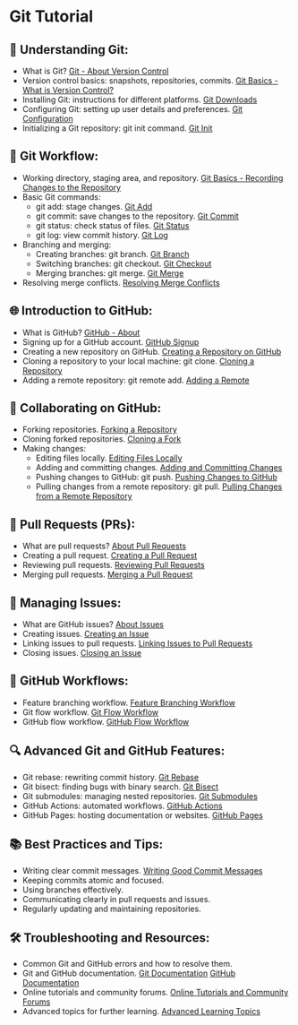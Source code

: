 # Git Tutorial

## 🔧 Understanding Git:
- What is Git? [Git - About Version Control](https://git-scm.com/book/en/v2/Getting-Started-About-Version-Control)
- Version control basics: snapshots, repositories, commits. [Git Basics - What is Version Control?](https://git-scm.com/book/en/v2/Getting-Started-About-Version-Control)
- Installing Git: instructions for different platforms. [Git Downloads](https://git-scm.com/downloads)
- Configuring Git: setting up user details and preferences. [Git Configuration](https://git-scm.com/book/en/v2/Getting-Started-First-Time-Git-Setup)
- Initializing a Git repository: git init command. [Git Init](https://git-scm.com/docs/git-init)

## 🔄 Git Workflow:
- Working directory, staging area, and repository. [Git Basics - Recording Changes to the Repository](https://git-scm.com/book/en/v2/Git-Basics-Recording-Changes-to-the-Repository)
- Basic Git commands:
  - git add: stage changes. [Git Add](https://git-scm.com/docs/git-add)
  - git commit: save changes to the repository. [Git Commit](https://git-scm.com/docs/git-commit)
  - git status: check status of files. [Git Status](https://git-scm.com/docs/git-status)
  - git log: view commit history. [Git Log](https://git-scm.com/docs/git-log)
- Branching and merging:
  - Creating branches: git branch. [Git Branch](https://git-scm.com/docs/git-branch)
  - Switching branches: git checkout. [Git Checkout](https://git-scm.com/docs/git-checkout)
  - Merging branches: git merge. [Git Merge](https://git-scm.com/docs/git-merge)
- Resolving merge conflicts. [Resolving Merge Conflicts](https://git-scm.com/book/en/v2/Git-Branching-Basic-Branching-and-Merging)

## 🌐 Introduction to GitHub:
- What is GitHub? [GitHub - About](https://github.com/about)
- Signing up for a GitHub account. [GitHub Signup](https://github.com/join)
- Creating a new repository on GitHub. [Creating a Repository on GitHub](https://docs.github.com/en/github/getting-started-with-github/create-a-repo)
- Cloning a repository to your local machine: git clone. [Cloning a Repository](https://docs.github.com/en/github/creating-cloning-and-archiving-repositories/cloning-a-repository)
- Adding a remote repository: git remote add. [Adding a Remote](https://git-scm.com/docs/git-remote)

## 🤝 Collaborating on GitHub:
- Forking repositories. [Forking a Repository](https://docs.github.com/en/github/getting-started-with-github/fork-a-repo)
- Cloning forked repositories. [Cloning a Fork](https://docs.github.com/en/github/creating-cloning-and-archiving-repositories/cloning-a-repository)
- Making changes:
  - Editing files locally. [Editing Files Locally](https://git-scm.com/docs/git-edit-files)
  - Adding and committing changes. [Adding and Committing Changes](https://git-scm.com/book/en/v2/Git-Basics-Recording-Changes-to-the-Repository)
  - Pushing changes to GitHub: git push. [Pushing Changes to GitHub](https://git-scm.com/docs/git-push)
  - Pulling changes from a remote repository: git pull. [Pulling Changes from a Remote Repository](https://git-scm.com/docs/git-pull)

## 📎 Pull Requests (PRs):
- What are pull requests? [About Pull Requests](https://docs.github.com/en/github/collaborating-with-issues-and-pull-requests/about-pull-requests)
- Creating a pull request. [Creating a Pull Request](https://docs.github.com/en/github/collaborating-with-issues-and-pull-requests/creating-a-pull-request)
- Reviewing pull requests. [Reviewing Pull Requests](https://docs.github.com/en/github/collaborating-with-issues-and-pull-requests/reviewing-changes-in-pull-requests)
- Merging pull requests. [Merging a Pull Request](https://docs.github.com/en/github/collaborating-with-issues-and-pull-requests/merging-a-pull-request)

## 📝 Managing Issues:
- What are GitHub issues? [About Issues](https://docs.github.com/en/github/managing-your-work-on-github/about-issues)
- Creating issues. [Creating an Issue](https://docs.github.com/en/github/managing-your-work-on-github/creating-an-issue)
- Linking issues to pull requests. [Linking Issues to Pull Requests](https://docs.github.com/en/github/managing-your-work-on-github/linking-a-pull-request-to-an-issue)
- Closing issues. [Closing an Issue](https://docs.github.com/en/github/managing-your-work-on-github/closing-issues-using-keywords)

## 🔄 GitHub Workflows:
- Feature branching workflow. [Feature Branching Workflow](https://guides.github.com/introduction/flow/)
- Git flow workflow. [Git Flow Workflow](https://nvie.com/posts/a-successful-git-branching-model/)
- GitHub flow workflow. [GitHub Flow Workflow](https://guides.github.com/introduction/flow/)

## 🔍 Advanced Git and GitHub Features:
- Git rebase: rewriting commit history. [Git Rebase](https://git-scm.com/book/en/v2/Git-Branching-Rebasing)
- Git bisect: finding bugs with binary search. [Git Bisect](https://git-scm.com/docs/git-bisect)
- Git submodules: managing nested repositories. [Git Submodules](https://git-scm.com/book/en/v2/Git-Tools-Submodules)
- GitHub Actions: automated workflows. [GitHub Actions](https://docs.github.com/en/actions)
- GitHub Pages: hosting documentation or websites. [GitHub Pages](https://docs.github.com/en/pages)

## 📚 Best Practices and Tips:
- Writing clear commit messages. [Writing Good Commit Messages](https://chris.beams.io/posts/git-commit/)
- Keeping commits atomic and focused.
- Using branches effectively.
- Communicating clearly in pull requests and issues.
- Regularly updating and maintaining repositories.

## 🛠️ Troubleshooting and Resources:
- Common Git and GitHub errors and how to resolve them.
- Git and GitHub documentation. [Git Documentation](https://git-scm.com/doc) [GitHub Documentation](https://docs.github.com/en)
- Online tutorials and community forums. [Online Tutorials and Community Forums](https://github.community/)
- Advanced topics for further learning. [Advanced Learning Topics](https://docs.github.com/en/github/getting-started-with-github/growing-your-community)
